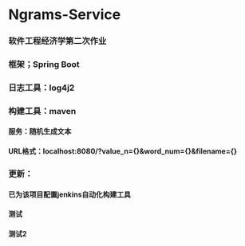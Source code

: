 # Ngrams-Service

### 软件工程经济学第二次作业
### 框架；Spring Boot
### 日志工具：log4j2
### 构建工具：maven
#### 服务：随机生成文本
#### URL格式：localhost:8080/?value_n={}&word_num={}&filename={}

### 更新：
#### 已为该项目配置jenkins自动化构建工具
#### 测试
#### 测试2

